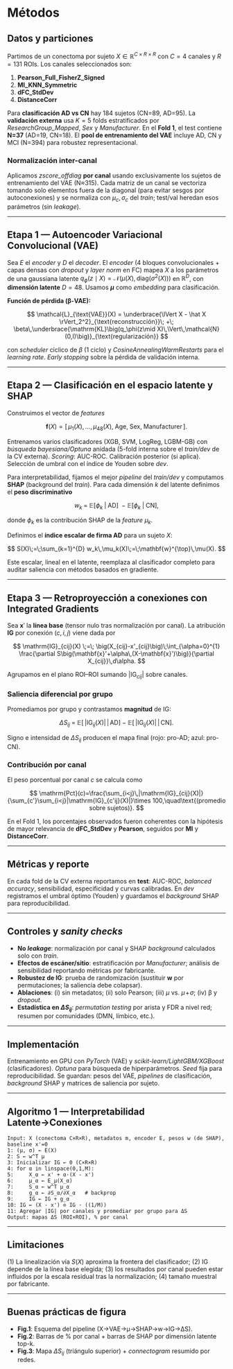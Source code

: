 # Métodos

## Datos y particiones

Partimos de un conectoma por sujeto $X\in\mathbb{R}^{C\times R\times R}$ con $C=4$ canales y $R=131$ ROIs. Los canales seleccionados son:

1. **Pearson\_Full\_FisherZ\_Signed**
2. **MI\_KNN\_Symmetric**
3. **dFC\_StdDev**
4. **DistanceCorr**

Para **clasificación AD vs CN** hay 184 sujetos (CN=89, AD=95). La **validación externa** usa $K=5$ folds estratificados por *ResearchGroup\_Mapped*, *Sex* y *Manufacturer*. En el **Fold 1**, el test contiene **N=37** (AD=19, CN=18). El **pool de entrenamiento del VAE** incluye AD, CN y MCI (N=394) para robustez representacional.

### Normalización inter-canal

Aplicamos *zscore\_offdiag* **por canal** usando exclusivamente los sujetos de entrenamiento del VAE (N≈315). Cada matriz de un canal se vectoriza tomando solo elementos fuera de la diagonal (para evitar sesgos por autoconexiones) y se normaliza con $\mu_c,\,\sigma_c$ del *train*; test/val heredan esos parámetros (sin *leakage*).

---

## Etapa 1 — Autoencoder Variacional Convolucional (VAE)

Sea $E$ el *encoder* y $D$ el *decoder*. El *encoder* (4 bloques convolucionales + capas densas con *dropout* y *layer norm* en FC) mapea $X$ a los parámetros de una gaussiana latente $q_\phi(z\mid X)=\mathcal{N}(\mu(X),\,\mathrm{diag}(\sigma^2(X)))$ en $\mathbb{R}^{D}$, con **dimensión latente** $D=48$. Usamos **$\mu$** como *embedding* para clasificación.

**Función de pérdida (β-VAE):**

$$
\mathcal{L}_{\text{VAE}}(X) = \underbrace{\lVert X - \hat X \rVert_2^2}_{\text{reconstrucción}}\; +\; \beta\,\underbrace{\mathrm{KL}\big(q_\phi(z\mid X)\,\Vert\,\mathcal{N}(0,I)\big)}_{\text{regularización}}
$$

con *scheduler* cíclico de $\beta$ (1 ciclo) y *CosineAnnealingWarmRestarts* para el *learning rate*. *Early stopping* sobre la pérdida de validación interna.

---

## Etapa 2 — Clasificación en el espacio latente y SHAP

Construimos el vector de *features*

$$
\mathbf{f}(X) = \big[\,\mu_1(X),\dots,\mu_{48}(X),\;\text{Age},\;\text{Sex},\;\text{Manufacturer}\,\big].
$$

Entrenamos varios clasificadores (XGB, SVM, LogReg, LGBM-GB) con *búsqueda bayesiana/Optuna* anidada (5-fold interna sobre el *train/dev* de la CV externa). *Scoring*: AUC-ROC. Calibración posterior (si aplica). Selección de umbral con el índice de Youden sobre *dev*.

Para interpretabilidad, fijamos el mejor *pipeline* del *train/dev* y computamos **SHAP** (background del *train*). Para cada dimensión $k$ del latente definimos el **peso discriminativo**

$$
 w_k \;=\; \mathbb{E}\big[\phi_k\;\big|\;\text{AD}\big]\;\;-\;\mathbb{E}\big[\phi_k\;\big|\;\text{CN}\big],
$$

donde $\phi_k$ es la contribución SHAP de la *feature* $\mu_k$.

Definimos el **índice escalar de firma AD** para un sujeto $X$:

$$
S(X)\;=\;\sum_{k=1}^{D} w_k\,\mu_k(X)\;=\;\mathbf{w}^{\top}\,\mu(X).
$$

Este escalar, lineal en el latente, reemplaza al clasificador completo para auditar saliencia con métodos basados en gradiente.

---

## Etapa 3 — Retroproyección a conexiones con Integrated Gradients

Sea $\mathbf{x}'$ la **línea base** (tensor nulo tras normalización por canal). La atribución **IG** por conexión $(c,i,j)$ viene dada por

$$
\mathrm{IG}_{cij}(X) \;=\; \big(X_{cij}-x'_{cij}\big)\;\int_{\alpha=0}^{1} \frac{\partial S\big(\mathbf{x}'+\alpha\,(X-\mathbf{x}')\big)}{\partial X_{cij}}\,d\alpha.
$$

Agrupamos en el plano ROI–ROI sumando $|\mathrm{IG}_{cij}|$ sobre canales.

### Saliencia diferencial por grupo

Promediamos por grupo y contrastamos **magnitud** de IG:

$$
\Delta S_{ij} \;=\; \mathbb{E}\big[\,|\mathrm{IG}_{ij}(X)|\,\big|\,\text{AD}\big]\; -\; \mathbb{E}\big[\,|\mathrm{IG}_{ij}(X)|\,\big|\,\text{CN}\big].
$$

Signo e intensidad de $\Delta S_{ij}$ producen el mapa final (rojo: pro-AD; azul: pro-CN).

### Contribución por canal

El peso porcentual por canal $c$ se calcula como

$$
\mathrm{Pct}(c)=\frac{\sum_{i<j}\,|\mathrm{IG}_{cij}(X)|}{\sum_{c'}\sum_{i<j}|\mathrm{IG}_{c'ij}(X)|}\times 100,\quad\text{(promedio sobre sujetos)}.
$$

En el Fold 1, los porcentajes observados fueron coherentes con la hipótesis de mayor relevancia de **dFC\_StdDev** y **Pearson**, seguidos por **MI** y **DistanceCorr**.

---

## Métricas y reporte

En cada fold de la CV externa reportamos en **test**: AUC-ROC, *balanced accuracy*, sensibilidad, especificidad y curvas calibradas. En *dev* registramos el umbral óptimo (Youden) y guardamos el *background* SHAP para reproducibilidad.

---

## Controles y *sanity checks*

* **No *leakage***: normalización por canal y SHAP *background* calculados solo con *train*.
* **Efectos de escáner/sitio**: estratificación por *Manufacturer*; análisis de sensibilidad reportando métricas por fabricante.
* **Robustez de IG**: prueba de randomización (sustituir $\mathbf{w}$ por permutaciones; la saliencia debe colapsar).
* **Ablaciones**: (i) sin metadatos; (ii) solo Pearson; (iii) $\mu$ vs. $\mu\!+\!\sigma$; (iv) β y *dropout*.
* **Estadística en $\Delta S_{ij}$**: *permutation testing* por arista y FDR a nivel red; resumen por comunidades (DMN, límbico, etc.).

---

## Implementación

Entrenamiento en GPU con *PyTorch* (VAE) y *scikit-learn/LightGBM/XGBoost* (clasificadores). *Optuna* para búsqueda de hiperparámetros. *Seed* fija para reproducibilidad. Se guardan: pesos del VAE, *pipelines* de clasificación, *background* SHAP y matrices de saliencia por sujeto.

---

## Algoritmo 1 — Interpretabilidad Latente→Conexiones

```pseudo
Input: X (conectoma C×R×R), metadatos m, encoder E, pesos w (de SHAP), baseline x'=0
1: (μ, σ) ← E(X)
2: S ← w^T μ
3: Inicializar IG ← 0 (C×R×R)
4: for α in linspace(0,1,M):
5:     X_α ← x' + α·(X - x')
6:     μ_α ← E_μ(X_α)
7:     S_α ← w^T μ_α
8:     g_α ← ∂S_α/∂X_α   # backprop
9:     IG ← IG + g_α
10: IG ← (X - x') ⊙ IG · ((1/M))
11: Agregar |IG| por canales y promediar por grupo para ΔS
Output: mapas ΔS (ROI×ROI), % por canal
```

---

## Limitaciones

(1) La linealización vía $S(X)$ aproxima la frontera del clasificador; (2) IG depende de la línea base elegida; (3) los resultados por canal pueden estar influidos por la escala residual tras la normalización; (4) tamaño muestral por fabricante.

---

## Buenas prácticas de figura

* **Fig.1**: Esquema del pipeline (X→VAE→μ→SHAP→w→IG→ΔS).
* **Fig.2**: Barras de % por canal + barras de SHAP por dimensión latente top-k.
* **Fig.3**: Mapa $\Delta S_{ij}$ (triángulo superior) + *connectogram* resumido por redes.

